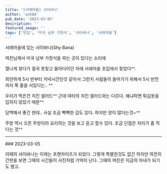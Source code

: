 ```yaml
---
title: '[서래마을] 샤이바나'
author: 'ash84'
pub_date: '2023-03-05'
description: ''
featured_image: ''
tags: ['맛집', '미국 남부 가정식', '샤이바나', '서래마을']
---
```


서래마을에 있는 샤이바나(Shy Bana)

여친님께서 미국 남부 가정식을 파는 곳이 있다는 소리에

열나게 찾다가 결국 못찾고 돌아다이던 차에 서래마을 초입에서 찾았다^^.

희안하게 5시 반부터 저녁시간인것 같아서 그런지 사람들이 들어가기 위해서 5시 반전까지 쭉 줄을 서있다는.. ^^

우리가 먹은건 치킨 샐러드^^
근데 여타의 치킨 샐러드와는 다르다. 왜냐하면 튀김옷을 입히지 않았기 때문^^

담백해서 좋긴 한데.. 사실 조금 뻑뻑한 감도 있다. 하지만 양이 많다는것~^^

주방 역시 오픈 주방이라 요리하는 것을 보고 듣고 할수 있다.
조금 단점은 자리가 좀 적다는 것^^

<hr/>
### 2023-03-05

이때의 샤이바나는 이제는 프랜차이즈가 되었다. 그렇게 특별한것도 없긴 하지만 여전히 간판을 보면 그때의 시간들이 사진처럼 기억이 난다. 그때의 여친은 지금의 아내가 되기도 했고. 

